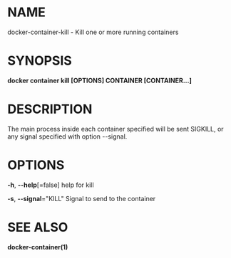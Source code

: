 # NAME

docker-container-kill - Kill one or more running containers

# SYNOPSIS

**docker container kill \[OPTIONS\] CONTAINER \[CONTAINER...\]**

# DESCRIPTION

The main process inside each container specified will be sent SIGKILL, or any signal specified with option --signal.

# OPTIONS

**-h**, **--help**\[=false\] help for kill

**-s**, **--signal**="KILL" Signal to send to the container

# SEE ALSO

**docker-container(1)**
